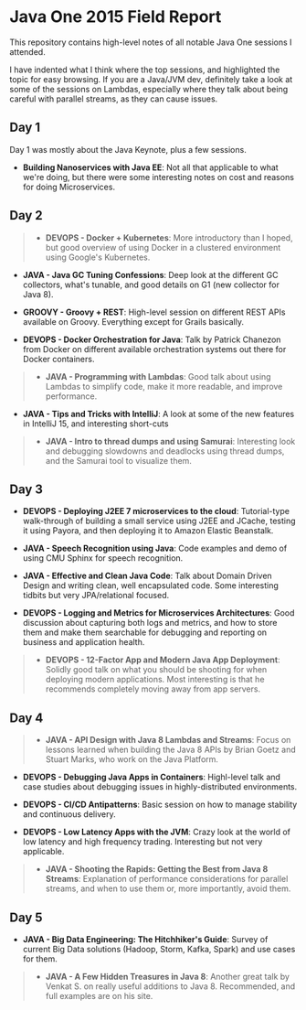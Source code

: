 # Java One 2015 Field Report

This repository contains high-level notes of all notable Java One sessions I attended.

I have indented what I think where the top sessions, and highlighted the topic for easy browsing. If you are a Java/JVM dev, definitely take a look at some of the sessions on Lambdas, especially where they talk about being careful with parallel streams, as they can cause issues.


## Day 1

Day 1 was mostly about the Java Keynote, plus a few sessions.

- **Building Nanoservices with Java EE**: Not all that applicable to what we're doing, but there were some interesting notes on cost and reasons for doing Microservices.

## Day 2

> - **DEVOPS - Docker + Kubernetes**: More introductory than I hoped, but good overview of using Docker in a clustered environment using Google's Kubernetes.

- **JAVA - Java GC Tuning Confessions**: Deep look at the different GC collectors, what's tunable, and good details on G1 (new collector for Java 8).

- **GROOVY - Groovy + REST**: High-level session on different REST APIs available on Groovy. Everything except for Grails basically.

- **DEVOPS - Docker Orchestration for Java**: Talk by Patrick Chanezon from Docker on different available orchestration systems out there for Docker containers.

> - **JAVA - Programming with Lambdas**: Good talk about using Lambdas to simplify code, make it more readable, and improve performance.

- **JAVA - Tips and Tricks with IntelliJ**: A look at some of the new features in IntelliJ 15, and interesting short-cuts

> - **JAVA - Intro to thread dumps and using Samurai**: Interesting look and debugging slowdowns and deadlocks using thread dumps, and the Samurai tool to visualize them.

## Day 3

- **DEVOPS - Deploying J2EE 7 microservices to the cloud**: Tutorial-type walk-through of building a small service using J2EE and JCache, testing it using Payora, and then deploying it to Amazon Elastic Beanstalk.

- **JAVA - Speech Recognition using Java**: Code examples and demo of using CMU Sphinx for speech recognition.

- **JAVA - Effective and Clean Java Code**: Talk about Domain Driven Design and writing clean, well encapsulated code. Some interesting tidbits but very JPA/relational focused.

- **DEVOPS - Logging and Metrics for Microservices Architectures**: Good discussion about capturing both logs and metrics, and how to store them and make them searchable for debugging and reporting on business and application health.

> - **DEVOPS - 12-Factor App and Modern Java App Deployment**: Solidly good talk on what you should be shooting for when deploying modern applications. Most interesting is that he recommends completely moving away from app servers.

## Day 4

> - **JAVA - API Design with Java 8 Lambdas and Streams**: Focus on lessons learned when building the Java 8 APIs by Brian  Goetz and Stuart Marks, who work on the Java Platform.

- **DEVOPS - Debugging Java Apps in Containers**: Highl-level talk and case studies about debugging issues in highly-distributed environments.

- **DEVOPS - CI/CD Antipatterns**: Basic session on how to manage stability and continuous delivery.

- **DEVOPS - Low Latency Apps with the JVM**: Crazy look at the world of low latency and high frequency trading. Interesting but not very applicable.

> - **JAVA - Shooting the Rapids: Getting the Best from Java 8 Streams**: Explanation of performance considerations for parallel streams, and when to use them or, more importantly, avoid them.

## Day 5

- **JAVA - Big Data Engineering: The Hitchhiker's Guide**: Survey of current Big Data solutions (Hadoop, Storm, Kafka, Spark) and use cases for them.

> - **JAVA - A Few Hidden Treasures in Java 8**: Another great talk by Venkat S. on really useful additions to Java 8. Recommended, and full examples are on his site.
